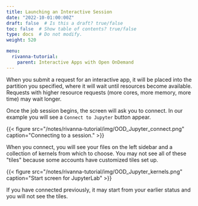 ```yaml
---
title: Launching an Interactive Session
date: "2022-10-01:00:00Z"
draft: false  # Is this a draft? true/false
toc: false  # Show table of contents? true/false
type: docs  # Do not modify.
weight: 520

menu:
  rivanna-tutorial:
    parent: Interactive Apps with Open OnDemand
---
```


When you submit a request for an interactive app, it will be placed into the partition you specified, where it will wait until resources become available.  Requests with higher resource requests (more cores, more memory, more time) may wait longer.  

Once the job session begins, the screen will ask you to connect.  In our example you will see a `Connect to Jupyter` button appear.

{{< figure src="/notes/rivanna-tutorial/img/OOD_Jupyter_connect.png" caption="Connecting to a session." >}}

When you connect, you will see your files on the left sidebar and a collection of kernels from which to choose.  You may not see all of these "tiles" because some accounts have customized tiles set up.  

{{< figure src="/notes/rivanna-tutorial/img/OOD_Jupyter_kernels.png" caption="Start screen for JupyterLab" >}}

If you have connected previously, it may start from your earlier status and you will not see the tiles.  

